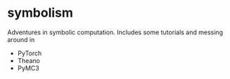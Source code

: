 # symbolism
Adventures in symbolic computation. Includes some tutorials and messing around in
* PyTorch
* Theano
* PyMC3
